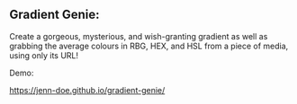 ## Gradient Genie:

Create a gorgeous, mysterious, and wish-granting gradient as well as grabbing the average colours in RBG, HEX, and HSL from a piece of media, using only its URL!

Demo:

https://jenn-doe.github.io/gradient-genie/
